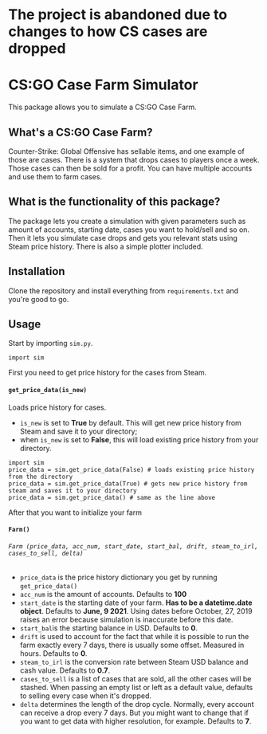 # The project is abandoned due to changes to how CS cases are dropped
# CS:GO Case Farm Simulator
This package allows you to simulate a CS:GO Case Farm.

## **What's a CS:GO Case Farm?**
Counter-Strike: Global Offensive has sellable items, and one example of those are cases. There is a system that drops cases to players once a week. Those cases can then be sold for a profit. You can have multiple accounts and use them to farm cases.

## **What is the functionality of this package?**
The package lets you create a simulation with given parameters such as amount of accounts, starting date, cases you want to hold/sell and so on. Then it lets you simulate case drops and gets you relevant stats using Steam price history. There is also a simple plotter included.

## **Installation**
Clone the repository and install everything from `requirements.txt` and you're good to go.

## **Usage**
Start by importing `sim.py`.

    import sim

First you need to get price history for the cases from Steam. 

#### `get_price_data(is_new)`
Loads price history for cases.
 - `is_new` is set to **True** by default. This will get new price history from Steam and save it to your directory;
 - when `is_new` is set to **False**, this will load existing price history from your directory.
     
 ```
 import sim
 price_data = sim.get_price_data(False) # loads existing price history from the directory
price_data = sim.get_price_data(True) # gets new price history from steam and saves it to your directory
price_data = sim.get_price_data() # same as the line above
```

After that you want to initialize your farm
#### `Farm()`
###### `Farm (price_data, acc_num, start_date, start_bal, drift, steam_to_irl, cases_to_sell, delta)`
- `price_data` is the price history dictionary you get by running `get_price_data()`
- `acc_num` is the amount of accounts. Defaults to **100**
- `start_date` is the starting date of your farm.  **Has to be a datetime.date object**. Defaults to **June, 9 2021**. Using dates before October, 27, 2019 raises an error because simulation is inaccurate before this date.
- `start_bal`is the starting balance in USD. Defaults to **0**.
- `drift` is used to account for the fact that while it is possible to run the farm exactly every 7 days, there is usually some offset. Measured in hours. Defaults to **0**.
- `steam_to_irl` is the conversion rate between Steam USD balance and cash value. Defaults to **0.7**.
- `cases_to_sell` is a list of cases that are sold, all the other cases will be stashed. When passing an empty list or left as a default value, defaults to selling every case when it's dropped.
- `delta` determines the length of the drop cycle. Normally, every account can receive a drop every 7 days. But you might want to change that if you want to get data with higher resolution, for example. Defaults to **7**.
